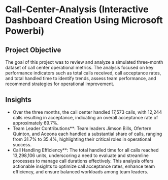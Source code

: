 # Call-Center-Analysis (Interactive Dashboard Creation Using Microsoft Powerbi)
 ## Project Objective  
The goal of this project was to review and analyze a simulated three-month dataset of call center operational metrics. The analysis focused on key performance indicators such as total calls received, call acceptance rates, and total handled time to identify trends, assess team performance, and recommend strategies for operational improvement.
## Insights  
- Over the three months, the call center handled 17,573 calls, with 12,244 calls resulting in acceptance, indicating an overall acceptance rate of approximately 69.7%.  
- Team Leader Contributions**: Team leaders Jimson Bills, Ofertern Quinton, and Aceona each handled a substantial share of calls, ranging from 31.7% to 35.4%, highlighting their critical roles in operational success.  
- Call Handling Efficiency**: The total handled time for all calls reached 13,298,106 units, underscoring a need to evaluate and streamline processes to manage call durations effectively.
This analysis offers actionable insights to optimize call acceptance rates, enhance team efficiency, and ensure balanced workloads among team leaders.  

 

